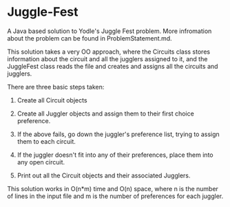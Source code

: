 # Juggle-Fest
A Java based solution to Yodle's Juggle Fest problem. 
More infromation about the problem can be found in ProblemStatement.md. 

This solution takes a very OO approach, where the Circuits class stores information about the circuit and all the jugglers assigned to it, and the JuggleFest class reads the file and creates and assigns all the circuits and jugglers. 

There are three basic steps taken:

1. Create all Circuit objects

2. Create all Juggler objects and assign them to their first choice preference.
  1. If the above fails, go down the juggler's preference list, trying to assign them to each circuit. 
  2. If the juggler doesn't fit into any of their preferences, place them into any open circuit. 
3. Print out all the Circuit objects and their associated Jugglers.

This solution works in O(n*m) time and O(n) space, where n is the number of lines in the input file and m is the number of preferences for each juggler. 
